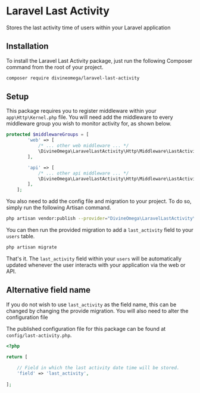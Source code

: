 # Laravel Last Activity
Stores the last activity time of users within your Laravel application


## Installation

To install the Laravel Last Activity package, just run
the following Composer command from the root of your
project.

```bash
composer require divineomega/laravel-last-activity
```

## Setup

This package requires you to register middleware within 
your `app\Http\Kernel.php` file. You will need add the 
middleware to every middleware group you wish to monitor
activity for, as shown below.

```php
protected $middlewareGroups = [
        'web' => [
            /* ... other web middleware ... */
            \DivineOmega\LaravelLastActivity\Http\Middleware\LastActivity::class
        ],

        'api' => [
            /* ... other api middleware ... */
            \DivineOmega\LaravelLastActivity\Http\Middleware\LastActivity::class
        ],
    ];
```

You also need to add the config file and migration to your project. 
To do so, simply run the following Artisan command.

```bash
php artisan vendor:publish --provider="DivineOmega\LaravelLastActivity\ServiceProvider"
```

You can then run the provided migration to add a `last_activity` field
to your `users` table.

```bash
php artisan migrate
```

That's it. The `last_activity` field within your `users` will be
automatically updated whenever the user interacts with your application
via the web or API.

## Alternative field name

If you do not wish to use `last_activity` as the field name, this
can be changed by changing the provide migration. You will also need
to alter the configuration file  

The published configuration file for this package can be found at 
`config/last-activity.php`.

```php
<?php

return [
    
    // Field in which the last activity date time will be stored.
    'field' => 'last_activity',
    
];
```
